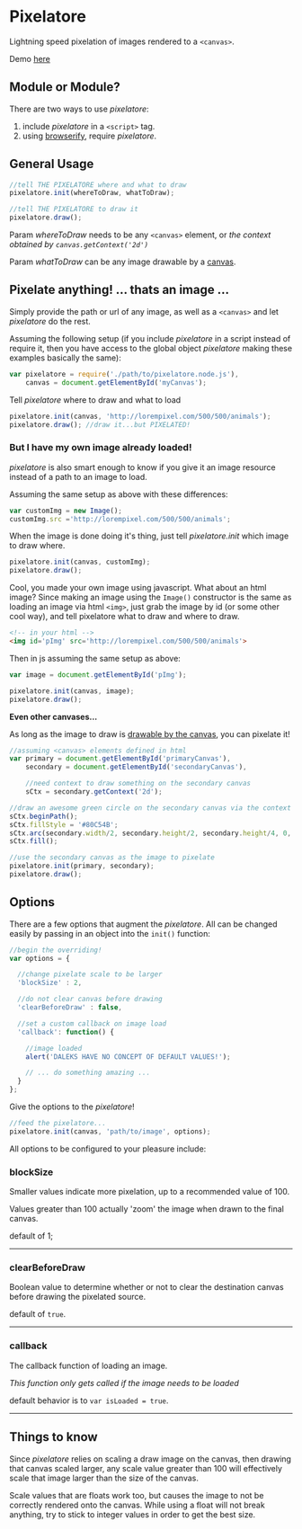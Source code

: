 # Pixelatore

Lightning speed pixelation of images rendered to a `<canvas>`.

Demo [here](http://anpetersen.me/pixelatore)

## Module or Module?

There are two ways to use *pixelatore*:

1. include *pixelatore* in a `<script>` tag.
2. using [browserify](http://browserify.org), require *pixelatore*.

## General Usage

```javascript
//tell THE PIXELATORE where and what to draw
pixelatore.init(whereToDraw, whatToDraw);

//tell THE PIXELATORE to draw it
pixelatore.draw();
```

Param *whereToDraw* needs to be any `<canvas>` element, or *the context obtained by `canvas.getContext('2d')`*

Param *whatToDraw* can be any image drawable by a [canvas](https://developer.mozilla.org/en-US/docs/Web/Guide/HTML/Canvas_tutorial/Using_images#Getting_images_to_draw).


## Pixelate anything! ... thats an image ...

Simply provide the path or url of any image, as well as a `<canvas>` and let *pixelatore* do the rest.

Assuming the following setup (if you include *pixelatore* in a script instead of require it, then you have access to the global object *pixelatore* making these examples basically the same):
``` javascript
var pixelatore = require('./path/to/pixelatore.node.js'),
    canvas = document.getElementById('myCanvas');
```

Tell *pixelatore* where to draw and what to load
```javascript
pixelatore.init(canvas, 'http://lorempixel.com/500/500/animals');
pixelatore.draw(); //draw it...but PIXELATED!

```

### But I have my own image already loaded!
*pixelatore* is also smart enough to know if you give it an image resource instead of a path to an image to load.

Assuming the same setup as above with these differences:

``` javascript
var customImg = new Image();
customImg.src ='http://lorempixel.com/500/500/animals';
```

When the image is done doing it's thing, just tell *pixelatore.init* which image to draw where.

```javascript
pixelatore.init(canvas, customImg);
pixelatore.draw();
```

Cool, you made your own image using javascript. What about an html image? Since making an image using the `Image()` constructor is the same as loading an image via html `<img>`, just grab the image by id (or some other cool way), and tell pixelatore what to draw and where to draw.

```html
<!-- in your html -->
<img id='pImg' src='http://lorempixel.com/500/500/animals'>
```

Then in js assuming the same setup as above:

```javascript
var image = document.getElementById('pImg');

pixelatore.init(canvas, image);
pixelatore.draw();
```

**Even other canvases...**

As long as the image to draw is [drawable by the canvas](https://developer.mozilla.org/en-US/docs/Web/Guide/HTML/Canvas_tutorial/Using_images#Getting_images_to_draw), you can pixelate it!

```javascript
//assuming <canvas> elements defined in html
var primary = document.getElementById('primaryCanvas'),
    secondary = document.getElementById('secondaryCanvas'),

    //need context to draw something on the secondary canvas
    sCtx = secondary.getContext('2d');

//draw an awesome green circle on the secondary canvas via the context
sCtx.beginPath();
sCtx.fillStyle = '#80C54B';
sCtx.arc(secondary.width/2, secondary.height/2, secondary.height/4, 0, 2*Math.PI, false);
sCtx.fill();

//use the secondary canvas as the image to pixelate
pixelatore.init(primary, secondary);
pixelatore.draw();
```

## Options

There are a few options that augment the *pixelatore*. All can be changed easily by passing in an object into the `init()` function:

```javascript
//begin the overriding!
var options = {

  //change pixelate scale to be larger
  'blockSize' : 2,

  //do not clear canvas before drawing
  'clearBeforeDraw' : false,

  //set a custom callback on image load
  'callback': function() {

    //image loaded
    alert('DALEKS HAVE NO CONCEPT OF DEFAULT VALUES!');

    // ... do something amazing ...
  }
};
```

Give the options to the *pixelatore*!

``` javascript
//feed the pixelatore...
pixelatore.init(canvas, 'path/to/image', options);
```

All options to be configured to your pleasure include:
### blockSize

Smaller values indicate more pixelation, up to a recommended value of 100.

Values greater than 100 actually 'zoom' the image when drawn to the final canvas.

default of 1;

-------------------------

### clearBeforeDraw

Boolean value to determine whether or not to clear the destination canvas before drawing the pixelated source.

default of `true`.

-------------------------

### callback

The callback function of loading an image.

*This function only gets called if the image needs to be loaded*

default behavior is to `var isLoaded = true`.  

-------------------------

## Things to know

Since *pixelatore* relies on scaling a draw image on the canvas, then drawing that canvas scaled larger, any scale value greater than 100 will effectively scale that image larger than the size of the canvas.

Scale values that are floats work too, but causes the image to not be correctly rendered onto the canvas. While using a float will not break anything, try to stick to integer values in order to get the best size.
